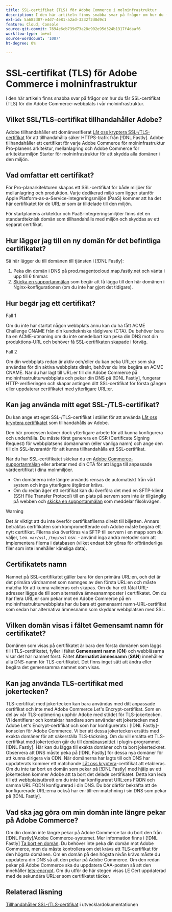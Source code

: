 ```yaml
---
title: SSL-certifikat (TLS) för Adobe Commerce i molninfrastruktur
description: I den här artikeln finns snabba svar på frågor om hur du får SSL-certifikat (TLS) för din Adobe Commerce-webbplats i vår molninfrastruktur.
exl-id: 5a682d07-e4d7-4e81-a2ad-3232f2d8d9c1
feature: Cloud, Console
source-git-commit: 7694e6cb739d73a28c902e95d324b1317f4daaf6
workflow-type: tm+mt
source-wordcount: '1087'
ht-degree: 0%

---
```


# SSL-certifikat (TLS) för Adobe Commerce i molninfrastruktur

I den här artikeln finns snabba svar på frågor om hur du får SSL-certifikat (TLS) för din Adobe Commerce-webbplats i vår molninfrastruktur.

## Vilket SSL/TLS-certifikat tillhandahåller Adobe?

Adobe tillhandahåller ett domänverifierat [Låt oss kryptera SSL-/TLS-certifikat](https://letsencrypt.org/) för att tillhandahålla säker HTTPS-trafik från [!DNL Fastly]. Adobe tillhandahåller ett certifikat för varje Adobe Commerce för molninfrastruktur Pro-planens arkitektur, mellanlagring och Adobe Commerce för arkitekturmiljön Starter för molninfrastruktur för att skydda alla domäner i den miljön.

## Vad omfattar ett certifikat?

För Pro-planarkitekturen skapas ett SSL-certifikat för både miljöer för mellanlagring och produktion. Varje dedikerad miljö som ligger utanför Apple Platform-as-a-Service-integreringsmiljön (PaaS) kommer att ha det här certifikatet för de URL:er som är tilldelade till den miljön.

För startplanens arkitektur och PaaS-integreringsmiljöer finns det en standardteknisk domän som tillhandahålls med miljön och skyddas av ett separat certifikat.

## Hur lägger jag till en ny domän för det befintliga certifikatet?

Så här lägger du till domänen till tjänsten i [!DNL Fastly]:

1. Peka din domän i DNS på prod.magentocloud.map.fastly.net och vänta i upp till 6 timmar.
1. [Skicka en supportanmälan](/help/help-center-guide/help-center/magento-help-center-user-guide.md#submit-ticket) som begär att få lägga till den här domänen i Nginx-konfigurationen (om du inte har gjort det tidigare).

## Hur begär jag ett certifikat?

Fall 1

Om du inte har startat någon webbplats ännu kan du ha fått ACME Challenge CNAME från din kundtekniska rådgivare (CTA). Du behöver bara ha en ACME-utmaning om du inte omedelbart kan peka din DNS mot din produktions-URL och behöver få SSL-certifikaten skapade i förväg.

Fall 2

Om din webbplats redan är aktiv och/eller du kan peka URL:er som ska användas för din aktiva webbplats direkt, behöver du inte begära en ACME CNAME. När du har lagt till URL:er till din Adobe Commerce på molninfrastrukturwebbplats och pekar din DNS på [!DNL Fastly], fungerar HTTP-verifieringen och skapar antingen ditt SSL-certifikat för första gången eller uppdaterar certifikatet med ytterligare URL:er.

## Kan jag använda mitt eget SSL-/TLS-certifikat?

Du kan ange ett eget SSL-/TLS-certifikat i stället för att använda [Låt oss kryptera certifikatet](https://letsencrypt.org/) som tillhandahålls av Adobe.

Den här processen kräver dock ytterligare arbete för att kunna konfigurera och underhålla. Du måste först generera en CSR (Certificate Signing Request) för webbplatsens domännamn (eller vanliga namn) och ange den till din SSL-leverantör för att kunna tillhandahålla ett SSL-certifikat.

När du har SSL-certifikatet skickar du en [Adobe Commerce-supportanmälan](/help/help-center-guide/help-center/magento-help-center-user-guide.md#submit-ticket) eller arbetar med din CTA för att lägga till anpassade värdcertifikat i dina molnmiljöer.

* Om domänerna inte längre används rensas de automatiskt från vårt system och inga ytterligare åtgärder krävs.
* Om du redan äger ett certifikat kan du överföra det med en SFTP-klient (SSH File Transfer Protocol) till en plats på servern som inte är tillgänglig på webben och [skicka en supportanmälan](/help/help-center-guide/help-center/magento-help-center-user-guide.md#submit-ticket) som meddelar filsökvägen.

>[!WARNING]
>
>Det är viktigt att du inte överför certifikatfilerna direkt till biljetten. Annars betraktas certifikaten som komprometterade och Adobe måste begära ett nytt certifikat.
>Filerna ska överföras via SFTP till servern i en mapp som du väljer, t.ex. `var/ssl`, `/tmp/ssl` osv. - använd inga andra metoder som att implementera filerna i databasen (vilket endast bör göras för oföränderliga filer som inte innehåller känsliga data).

## Certifikatets namn

Namnet på SSL-certifikatet gäller bara för den primära URL:en, och det är det primära värdnamnet som namnges av den första URL:en och måste matcha för att kunna valideras och skapas. Om du har ett fåtal URL-adresser läggs de till som alternativa ämnesnamnposter i certifikatet. Om du har flera URL:er som pekar mot en Adobe Commerce på en molninfrastrukturwebbplats har du bara ett gemensamt namn-URL-certifikat som sedan har alternativa ämnesnamn som skyddar webbplatsen med SSL.

## Vilken domän visas i fältet Gemensamt namn för certifikatet?

Domänen som visas på certifikatet är bara den första domänen som läggs till i TLS-certifikatet, fyller i fältet **Gemensamt namn** (**CN**) och webbläsarna visar det här namnet först. Fältet **Alternativt ämnesnamn** (**SAN**) innehåller alla DNS-namn för TLS-certifikatet. Det finns inget sätt att ändra eller begära det gemensamma namnet som visas.

## Kan jag använda TLS-certifikat med jokertecken?

TLS-certifikat med jokertecken kan bara användas med ditt anpassade certifikat och inte med Adobe Commerce Let&#39;s Encrypt-certifikat. Som en del av vår TLS-optimering upphör Adobe med stödet för TLS-jokertecken. Vi identifierar och kontaktar handlare som använder ett jokertecken med Adobe Let&#39;s Encrypt-certifikat och som har konfigurerats i [!DNL Fastly]-konsolen för Adobe Commerce. Vi ber att dessa jokertecken ersätts med exakta domäner för att säkerställa TLS-täckning. Om du vill ersätta ett TLS-certifikat med jokertecken går du till [domänavsnittet](https://experienceleague.adobe.com/en/docs/commerce-cloud-service/user-guide/cdn/setup-fastly/fastly-custom-cache-configuration#manage-domains) i plugin-programmet [!DNL Fastly]. Här kan du lägga till exakta domäner och ta bort jokertecknet. Observera att DNS måste peka på [!DNL Fastly] för dessa nya domäner för att kunna dirigera via CDN. När domänerna har lagts till och DNS har uppdaterats kommer ett matchande [Låt oss kryptera](https://letsencrypt.org/)-certifikat att etableras. Om du inte tar bort en domän som pekar på [!DNL Fastly] med hjälp av ett jokertecken kommer Adobe att ta bort det delade certifikatet. Detta kan leda till ett webbplatsutbrott om du inte har konfigurerat URL:ens FQDN och samma URL FQDN konfigurerad i din DNS. Du bör därför bekräfta att de konfigurerade URL:erna också har en-till-en-matchning i sin DNS som pekar på [!DNL Fastly].

## Vad ska jag göra om min domän inte längre pekar på Adobe Commerce?

Om din domän inte längre pekar på Adobe Commerce tar du bort den från [!DNL Fastly]/Adobe Commerce-systemet. Mer information finns i [!DNL Fastly] [Ta bort en domän](https://docs.fastly.com/en/guides/working-with-domains#deleting-a-domain). Du behöver inte peka din domän mot Adobe Commerce, men du måste kontrollera om det krävs ett TLS-certifikat för den högsta domänen. Om en domän på den högsta nivån krävs måste du uppdatera din DNS så att den pekar på Adobe Commerce. Om den redan pekar på Adobe Commerce ska du uppdatera CAA-posten så att den innehåller [lets-encrypt](https://letsencrypt.org/). Om du utför de här stegen visas LE Cert uppdaterad med de sekundära URL:er som certifikatet täcker. &#x200B;

## Relaterad läsning

[Tillhandahåller SSL-/TLS-certifikat](https://experienceleague.adobe.com/en/docs/commerce-cloud-service/user-guide/cdn/setup-fastly/fastly-configuration#provision-ssltls-certificates) i utvecklardokumentationen
